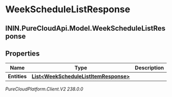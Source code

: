# WeekScheduleListResponse

## ININ.PureCloudApi.Model.WeekScheduleListResponse

## Properties

|Name | Type | Description | Notes|
|------------ | ------------- | ------------- | -------------|
| **Entities** | [**List&lt;WeekScheduleListItemResponse&gt;**](WeekScheduleListItemResponse) |  | [optional] |



_PureCloudPlatform.Client.V2 238.0.0_
